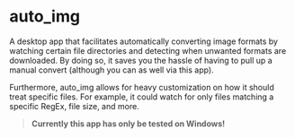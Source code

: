 # auto_img

A desktop app that facilitates automatically converting image formats by watching certain file directories and detecting when unwanted formats are downloaded. By doing so, it saves you the hassle of having to pull up a manual convert (although you can as well via this app).

Furthermore, auto_img allows for heavy customization on how it should treat specific files. For example, it could watch for only files matching a specific RegEx, file size, and more.

> **Currently this app has only be tested on Windows!**
